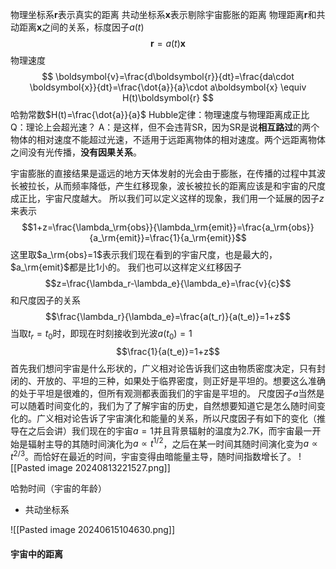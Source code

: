 物理坐标系$\boldsymbol{r}$表示真实的距离
共动坐标系$\boldsymbol{x}$表示剔除宇宙膨胀的距离
物理距离$\boldsymbol{r}$和共动距离$\boldsymbol{x}$之间的关系，标度因子$a(t)$
$$
\boldsymbol{r}=a(t)\boldsymbol{x}
$$
物理速度
$$
\boldsymbol{v}=\frac{d\boldsymbol{r}}{dt}=\frac{da\cdot \boldsymbol{x}}{dt}=\frac{\dot{a}}{a}\cdot a\boldsymbol{x} \equiv H(t)\boldsymbol{r}
$$
哈勃常数$H(t)=\frac{\dot{a}}{a}$
Hubble定律：物理速度与物理距离成正⽐
Q：理论上会超光速？
A：是这样，但不会违背SR，因为SR是说**相互路过**的两个物体的相对速度不能超过光速，不适⽤于远距离物体的相对速度。两个远距离物体之间没有光传播，**没有因果关系**。


宇宙膨胀的直接结果是遥远的地方天体发射的光会由于膨胀，在传播的过程中其波长被拉长，从而频率降低，产生红移现象，波长被拉长的距离应该是和宇宙的尺度成正比，宇宙尺度越大。
所以我们可以定义这样的现象，我们用一个延展的因子$z$来表示
$$1+z=\frac{\lambda_\rm{obs}}{\lambda_\rm{emit}}=\frac{a_\rm{obs}}{a_\rm{emit}}=\frac{1}{a_\rm{emit}}$$
这里取$a_\rm{obs}=1$表示我们现在看到的宇宙尺度，也是最大的，$a_\rm{emit}$都是比1小的。
我们也可以这样定义红移因子
$$z=\frac{\lambda_r-\lambda_e}{\lambda_e}=\frac{v}{c}$$
和尺度因子的关系$$\frac{\lambda_r}{\lambda_e}=\frac{a(t_r)}{a(t_e)}=1+z$$
当取$t_r=t_0$时，即现在时刻接收到光波$a(t_0)=1$
$$\frac{1}{a(t_e)}=1+z$$
首先我们想问宇宙是什么形状的，广义相对论告诉我们这由物质密度决定，只有封闭的、开放的、平坦的三种，如果处于临界密度，则正好是平坦的。想要这么准确的处于平坦是很难的，但所有观测都表面我们的宇宙是平坦的。
尺度因子$a$当然是可以随着时间变化的，我们为了了解宇宙的历史，自然想要知道它是怎么随时间变化的。广义相对论告诉了宇宙演化和能量的关系，所以尺度因子有如下的变化（推导在之后会讲）我们现在的宇宙$a=1$并且背景辐射的温度为2.7K，而宇宙最一开始是辐射主导的其随时间演化为$a\propto t^{1/2}$，之后在某一时间其随时间演化变为$a\propto t^{2/3}$。而恰好在最近的时间，宇宙变得由暗能量主导，随时间指数增长了。
![[Pasted image 20240813221527.png]]


哈勃时间（宇宙的年龄）

- 共动坐标系


![[Pasted image 20240615104630.png]]

#### 宇宙中的距离
